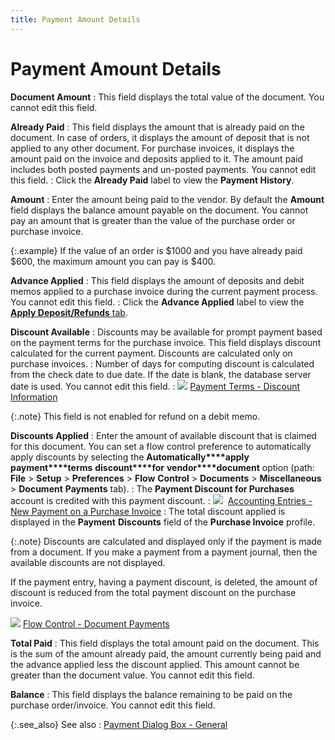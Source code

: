 ```yaml
---
title: Payment Amount Details
---
```


# Payment Amount Details


**Document Amount**
: This field displays the total value of the document.  You cannot edit this field.


**Already Paid**
: This field displays the amount that is already paid  on the document. In case of orders, it displays the amount of deposit  that is not applied to any other document. For purchase invoices, it displays  the amount paid on the invoice and deposits applied to it. The amount  paid includes both posted payments and un-posted payments. You cannot  edit this field.
: Click the **Already 
 Paid** label to view the **Payment 
 History**.


**Amount**
: Enter the amount being paid to the vendor. By default  the **Amount** field displays the  balance amount payable on the document. You cannot pay an amount that  is greater than the value of the purchase order or purchase invoice.


{:.example}
If the value of an order is $1000 and you  have already paid $600, the maximum amount you can pay is $400.


**Advance Applied**
: This field displays the amount of deposits and debit  memos applied to a purchase invoice during the current payment process.  You cannot edit this field.
: Click the **Advance 
 Applied** label to view the [**Apply Deposit/Refunds** tab]({{site.pp_baseurl}}/purc-proc/pos/po-processes/payments/pmnt-dialog-box/apply_deposits_refunds_payment_dialog_box_purchases.html).


**Discount Available**
: Discounts may be available for prompt payment based  on the payment terms for the purchase invoice. This field displays discount  calculated for the current payment. Discounts are calculated only on purchase  invoices.
: Number of days for computing discount is calculated  from the check date to due date. If the date is blank, the database server  date is used. You cannot edit this field.
: ![]({{site.pp_baseurl}}/img/lens.gif)<font style="color: #008000;" color="#008000"> </font>[Payment  Terms - Discount Information]({{site.sc_chm}}/options/payment-information/payment-terms/payment-term-details/discount_information.html)


{:.note}
This field is not enabled for refund on a debit memo.


**Discounts Applied**
: Enter the amount of available discount that is claimed  for this document. You can set a flow control preference to automatically  apply discounts by selecting the **Automatically****apply** **payment****terms** **discount****for** **vendor****document** option (path: **File**  > **Setup** > **Preferences**  > **Flow** **Control**  > **Documents** > **Miscellaneous**  > **Document** **Payments**  tab).
: The **Payment Discount 
 for Purchases** account is credited with this payment discount.
: ![]({{site.pp_baseurl}}/img/lens.gif)  [Accounting  Entries - New Payment on a Purchase Invoice]({{site.pp_baseurl}}/purc-proc/pis/pi-processes/payments/accounting-entries/accounting_entries_new_pr.html)
: The total discount applied is displayed in the **Payment** **Discounts**  field of the **Purchase Invoice** profile.


{:.note}
Discounts are calculated and displayed only if the payment  is made from a document. If you make a payment from a payment journal,  then the available discounts are not displayed.


If the payment entry, having a payment discount, is  deleted, the amount of discount is reduced from the total payment discount  on the purchase invoice.


![]({{site.pp_baseurl}}/img/lens.gif) [Flow  Control - Document Payments]({{site.bp_chm}}/flow-ctrl/ctrl/doc-frm/misc/document_payments_business_process_contents.html)


**Total Paid**
: This field displays the total amount paid on the  document. This is the sum of the amount already paid, the amount currently  being paid and the advance applied less the discount applied. This amount  cannot be greater than the document value. You cannot edit this field.


**Balance**
: This field displays the balance remaining to be  paid on the purchase order/invoice. You cannot edit this field.


{:.see_also}
See also
: [Payment  Dialog Box - General]({{site.pp_baseurl}}/purc-proc/pos/po-processes/payments/pmnt-dialog-box/the_payment_for_dialog_box_general_tab_purhcase.html)
